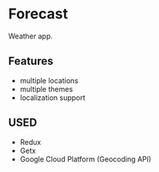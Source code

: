 # Forecast

Weather app.

## Features

- multiple locations
- multiple themes
- localization support

## USED

- Redux
- Getx
- Google Cloud Platform (Geocoding API)